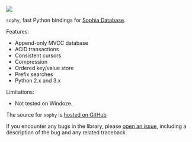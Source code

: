 ![](http://media.charlesleifer.com/blog/photos/sophia-logo.png)

`sophy`, fast Python bindings for [Sophia Database](http://sphia.org).

Features:

* Append-only MVCC database
* ACID transactions
* Consistent cursors
* Compression
* Ordered key/value store
* Prefix searches
* Python 2.x and 3.x

Limitations:

* Not tested on Windoze.

The source for `sophy` is [hosted on GitHub](https://github.com/coleifer/sophy)

If you encounter any bugs in the library, please [open an issue](https://github.com/coleifer/sophy/issues/new), including a description of the bug and any related traceback.
